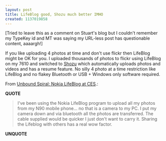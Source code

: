 ```yaml
---
layout: post
title: LifeBlog good, Shozu much better IMHO
created: 1137019858
---
```

<p>[Tried to leave this as a comment on Stuart's blog but I couldn't remember my TypeKey id and MT was saying my URL-less post has questionable content, aaaargh!]
</p>
<p>
If you like uploading 4 photos at time and don't use flickr then LifeBlog might be OK for you. I uploaded thousands of photos to flickr using LifeBlog on my 7610 and switched to <a href="http://shozu.com/">Shozu</a> which automatically uploads photos and videos and has a resume feature. No silly 4 photo at a time restriction like LifeBlog and no flakey Bluetooth or USB +  Windows only software required.</p>
<p>From <a href="http://www.henshall.com/blog/archives/001144.html">Unbound Spiral: Nokia LifeBlog at CES</a>.:</p>
<p><b>QUOTE</b></p><blockquote>I've been using the Nokia LifeBlog program to upload all my photos from my N90 mobile phone... no that is a camera to my PC. I put my camera down and via bluetooth all the photos are transferred. The cable supplied would be quicker I just don't want to carry it. Sharing the Lifeblog with others has a real wow factor.</blockquote><p><b>UNQUOTE</b></p>

